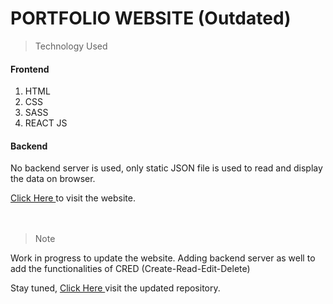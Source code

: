# PORTFOLIO WEBSITE (Outdated)

> Technology Used

<h4> Frontend </h4>
<ol>
  <li>HTML</li>
  <li>CSS</li>
  <li>SASS</li>
  <li>REACT JS</li>
</ol>
<h4> Backend </h4>
<p> No backend server is used, only static JSON file is used to read and display the data on browser. </p>
<a href="https://aman02ak.github.io/amankr/" target = "_blank"> Click Here </a> to visit the website.

<br>
<br>
<br>

> Note
<p>Work in progress to update the website. Adding backend server as well to add the functionalities of CRED (Create-Read-Edit-Delete) </p>
<p>Stay tuned, <a href="https://img.freepik.com/free-vector/stay-tuned-coming-soon-modern-style-background-design_1017-27276.jpg?w=2000" target = "_blank"> Click Here </a> visit the updated repository.</p>
